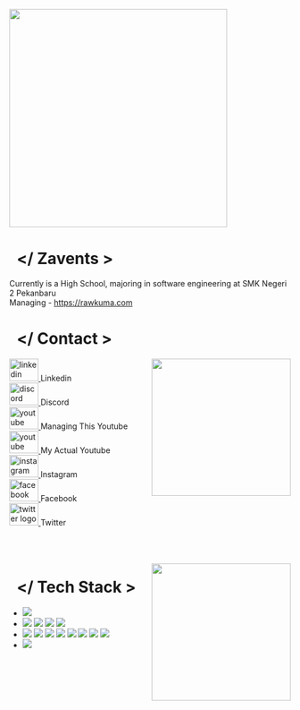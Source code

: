 
<p float="center">
  <a href="https://discord.com/users/zavents" target="_blank"><img src="https://cdn.discordapp.com/attachments/906608326274609152/1266768417679998996/discord.png?ex=66a65986&is=66a50806&hm=05768264a1ad20eb15faebc157bf4ad34d368afdc39f8d17ef2fd37759a6f742&" align="center" width="390"></a>

<p float="left">

  <!-- Info -->
  <p float="left px-5">
    <h1>&nbsp; &lt;/ Zavents &gt; </h1>
    Currently is a High School, majoring in software engineering at SMK Negeri 2 Pekanbaru <br/>
    Managing - <a href="https://rawkuma.com" target="_blank"> https://rawkuma.com </a>
  </p>
  
 <!-- Contact -->
   <p float="left">
    <h1>&nbsp; &lt;/ Contact &gt; </h1>
    <div align="left" dir="auto">
          <img src="https://cdn.kumacdn.club/wp-content/uploads/images/test-bro//842814386191859722.gif" width=249 height=245 width="auto" align="right">
            <a href="https://www.linkedin.com/in/zavents/" target="_blank"">
              <img src="https://raw.githubusercontent.com/maurodesouza/profile-readme-generator/master/src/assets/icons/social/linkedin/default.svg" width="52" height="40" alt="linkedin logo" style="max-width: 100%;">
            </a> Linkedin <br>
            <a href="https://discord.com/users/zavents" target="_blank" rel="nofollow">
              <img src="https://raw.githubusercontent.com/maurodesouza/profile-readme-generator/master/src/assets/icons/social/discord/default.svg" width="52" height="40" alt="discord logo" style="max-width: 100%;">
            </a> Discord <br>
            <a href="https://www.youtube.com/channel/UCi0WyVZ-cVwIP-TCejYtMcA" target="_blank" rel="nofollow">
              <img src="https://raw.githubusercontent.com/maurodesouza/profile-readme-generator/master/src/assets/icons/social/youtube/default.svg" width="52" height="40" alt="youtube logo" style="max-width: 100%;">
            </a> Managing This Youtube <br>
            <a href="https://www.youtube.com/@zavents" target="_blank" rel="nofollow">
              <img src="https://raw.githubusercontent.com/maurodesouza/profile-readme-generator/master/src/assets/icons/social/youtube/default.svg" width="52" height="40" alt="youtube logo" style="max-width: 100%;">
            </a> My Actual Youtube <br>
            <a href="https://www.instagram.com/wldan_zf/" target="_blank" rel="nofollow">
              <img src="https://raw.githubusercontent.com/maurodesouza/profile-readme-generator/master/src/assets/icons/social/instagram/default.svg" width="52" height="40" alt="instagram logo" style="max-width: 100%;">
            </a> Instagram <br>
            <a href="https://www.facebook.com/WildanZavents/" target="_blank" rel="nofollow"> 
              <img src="https://raw.githubusercontent.com/maurodesouza/profile-readme-generator/master/src/assets/icons/social/facebook/default.svg" width="52" height="40" alt="facebook logo" style="max-width: 100%;">
            </a> Facebook <br>
            <a href="https://twitter.com/wildanzv/" target="_blank" rel="nofollow"> 
              <img src="https://raw.githubusercontent.com/maurodesouza/profile-readme-generator/master/src/assets/icons/social/twitter/default.svg" width="52" height="40" alt="twitter logo" style="max-width: 100%;">
            </a> Twitter <br>
            <br> <br> <br>
      </div>
    </p>  
<!-- tech -->
    <p float="left">
  <img src="https://cdn.discordapp.com/attachments/906608326274609152/1266783574464528555/808829950840799292.gif?ex=66a667a3&is=66a51623&hm=7328351cb3576849148cb1ce6db71aa586229d721471df39f97a89de1d39699d&" width=249 height=245 width="auto" align="right">
  <h1>&nbsp; &lt;/ Tech Stack &gt; </h1>
  <p float="left">
    <ul>
      <li> 
        <img src="https://img.shields.io/badge/Windows-0078D6?style=for-the-badge&logo=windows&logoColor=white" target="_blank">
      </li>
      <li>
        <img src="https://img.shields.io/badge/Visual_Studio-5C2D91?style=for-the-badge&logo=visual%20studio&logoColor=white">
        <img src="https://img.shields.io/badge/Visual_Studio_Code-0078D4?style=for-the-badge&logo=visual%20studio%20code&logoColor=white">
        <img src="https://img.shields.io/badge/Android_Studio-3DDC84?style=for-the-badge&logo=android-studio&logoColor=white">
        <img src="https://img.shields.io/badge/Arduino_IDE-00979D?style=for-the-badge&logo=arduino&logoColor=white">
      </li>
      <li>
        <img src="https://img.shields.io/badge/C-00599C?style=for-the-badge&logo=c&logoColor=white">
        <img src="https://img.shields.io/badge/C++-00599C?style=for-the-badge&logo=C%2B%2B&logoColor=white">
        <img src="https://img.shields.io/badge/HTML-239120?style=for-the-badge&logo=html5&logoColor=white">
        <img src="https://img.shields.io/badge/CSS-239120?&style=for-the-badge&logo=css3&logoColor=white">
        <img src="https://img.shields.io/badge/Python-3776AB?style=for-the-badge&logo=python&logoColor=white">
        <img src="https://img.shields.io/badge/Kotlin-0095D5?&style=for-the-badge&logo=kotlin&logoColor=white">
        <img src="https://img.shields.io/badge/Dart-0175C2?style=for-the-badge&logo=dart&logoColor=white">
        <img src="https://img.shields.io/badge/Flutter-02569B?style=for-the-badge&logo=flutter&logoColor=white">
      </li>
      <li>
        <img src="https://img.shields.io/badge/mySQL-00758F?style=for-the-badge&logo=mysql&logoColor=white">
      </li>
    </ul>
  </p>
</p>

